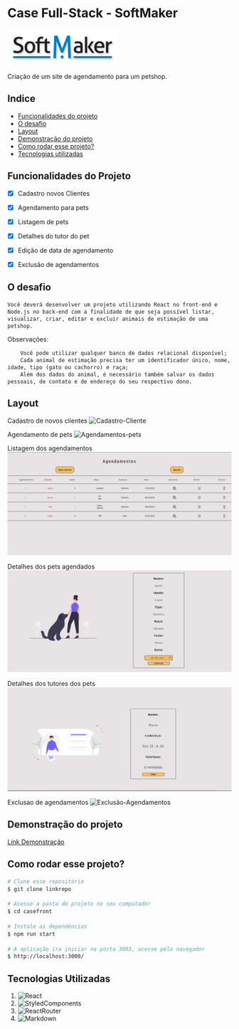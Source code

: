 # Case Full-Stack - SoftMaker
![SoftMaker](../frontEnd/src/img/softmaker_logo.png)

Criação de um site de agendamento para um petshop.

## Indice 
 - <a href="#funcionalidades-do-projeto"> Funcionalidades do projeto</a>
 - <a  href="#o-desafio">O desafio</a>
 - <a  href="#layout">Layout</a>
 - <a  href="#demonstração-do-projeto">Demonstração do projeto</a>
 - <a  href="#como-rodar-esse-projeto?">Como rodar esse projeto?</a>
 - <a  href="#tecnologias-utilizadas">Tecnologias utilizadas</a>


## Funcionalidades do Projeto

- [x] Cadastro novos Clientes
- [x] Agendamento para pets
- [x] Listagem de pets
- [x] Detalhes do tutor do pet
- [x] Edição de data de agendamento
- [x] Exclusão de agendamentos


## O desafio
    Você deverá desenvolver um projeto utilizando React no front-end e Node.js no back-end com a finalidade de que seja possível listar, visualizar, criar, editar e excluir animais de estimação de uma petshop.

Observações:

        Você pode utilizar qualquer banco de dados relacional disponível;
        Cada animal de estimação precisa ter um identificador único, nome, idade, tipo (gato ou cachorro) e raça;
        Além dos dados do animal, é necessário também salvar os dados pessoais, de contato e de endereço do seu respectivo dono.



## Layout

Cadastro de novos clientes
![Cadastro-Cliente](../frontEnd/src/img/conclusao/cadastro.gif)

Agendamento de pets
![Agendamentos-pets](../frontEnd/src/img/conclusao/agendamento.gif)

Listagem dos agendamentos
![Listagem-Agendamentos](../frontEnd/src/img/conclusao/listagem-pets.png)

Detalhes dos pets agendados
![Detalhes-Pets](../frontEnd/src/img/conclusao/detalhes-pets.png)

Detalhes dos tutores dos pets
![Detalhes-tutores](../frontEnd/src/img/conclusao/detalhes-usuarios.png)

Exclusao de agendamentos
![Exclusão-Agendamentos](../frontEnd/src/img/conclusao/exclusao.gif)


## Demonstração do projeto
[Link Demonstração](https://possible-boat.surge.sh/)


## Como rodar esse projeto?

``` bash
# Clone esse repositório
$ git clone linkrepo

# Acesse a pasta do projeto no seu computador
$ cd casefront

# Instale as dependências
$ npm run start

# A aplicação ira iniciar na porta 3003, acesse pelo navegador
$ http://localhost:3000/
```

## Tecnologias Utilizadas

1. ![React](https://img.shields.io/badge/React-20232A?style=for-the-badge&logo=react&logoColor=61DAFB)
 2. ![StyledComponents](https://img.shields.io/badge/styled--components-DB7093?style=for-the-badge&logo=styled-components&logoColor=white)
 3. ![ReactRouter](https://img.shields.io/badge/React_Router-CA4245?style=for-the-badge&logo=react-router&logoColor=white)
 4. ![Markdown](https://img.shields.io/badge/Markdown-000000?style=for-the-badge&logo=markdown&logoColor=white)